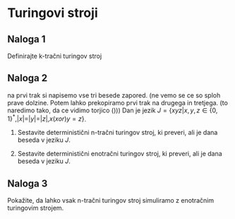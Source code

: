 # Turingovi stroji

## Naloga 1

Definirajte k-tračni turingov stroj
<!-- Naredimo k-vzporednih trakov in gledamo vsak trak posebej. Vrnemo k-terico, kjer vsaka koordinata predstavlja stanje na enem traku-->

## Naloga 2

 na prvi trak si napisemo vse tri besede zapored. (ne vemo se ce so sploh prave dolzine. Potem lahko prekopiramo prvi trak na drugega in tretjega. (to naredimo tako, da ce vidimo torjico ())) 
Dan je jezik $J = \{ xyz | x, y, z \in \{0, 1\}^*, |x| = |y| = |z|, x (xor) y = z \}$.

1. Sestavite deterministični n-tračni turingov stroj, ki preveri, ali je dana beseda v jeziku $J$.

2. Sestavite deterministični enotračni turingov stroj, ki preveri, ali je dana beseda v jeziku $J$.

## Naloga 3

Pokažite, da lahko vsak n-tračni turingov stroj simuliramo z enotračnim turingovim strojem.